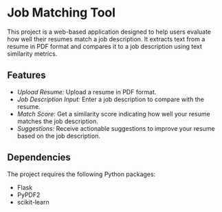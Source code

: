 # Job Matching Tool

This project is a web-based application designed to help users evaluate how well their resumes match a job description. It extracts text from a resume in PDF format and compares it to a job description using text similarity metrics.

## Features

- *Upload Resume:* Upload a resume in PDF format.
- *Job Description Input:* Enter a job description to compare with the resume.
- *Match Score:* Get a similarity score indicating how well your resume matches the job description.
- *Suggestions:* Receive actionable suggestions to improve your resume based on the job description.

## Dependencies
The project requires the following Python packages:

- Flask
- PyPDF2
- scikit-learn

